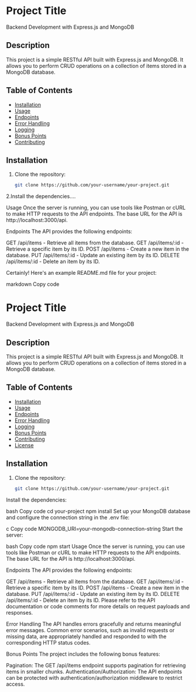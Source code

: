 # Project Title

Backend Development with Express.js and MongoDB

## Description

This project is a simple RESTful API built with Express.js and MongoDB. It allows you to perform CRUD operations on a collection of items stored in a MongoDB database.

## Table of Contents

- [Installation](#installation)
- [Usage](#usage)
- [Endpoints](#endpoints)
- [Error Handling](#error-handling)
- [Logging](#logging)
- [Bonus Points](#bonus-points)
- [Contributing](#contributing)


## Installation

1. Clone the repository:

   ```bash
   git clone https://github.com/your-username/your-project.git

2.Install the dependencies....

Usage
Once the server is running, you can use tools like Postman or cURL to make HTTP requests to the API endpoints. The base URL for the API is http://localhost:3000/api.

Endpoints
The API provides the following endpoints:

GET /api/items - Retrieve all items from the database.
GET /api/items/:id - Retrieve a specific item by its ID.
POST /api/items - Create a new item in the database.
PUT /api/items/:id - Update an existing item by its ID.
DELETE /api/items/:id - Delete an item by its ID.



Certainly! Here's an example README.md file for your project:

markdown
Copy code
# Project Title

Backend Development with Express.js and MongoDB

## Description

This project is a simple RESTful API built with Express.js and MongoDB. It allows you to perform CRUD operations on a collection of items stored in a MongoDB database.

## Table of Contents

- [Installation](#installation)
- [Usage](#usage)
- [Endpoints](#endpoints)
- [Error Handling](#error-handling)
- [Logging](#logging)
- [Bonus Points](#bonus-points)
- [Contributing](#contributing)
- [License](#license)

## Installation

1. Clone the repository:

   ```bash
   git clone https://github.com/your-username/your-project.git
Install the dependencies:

bash
Copy code
cd your-project
npm install
Set up your MongoDB database and configure the connection string in the .env file:

c
Copy code
MONGODB_URI=your-mongodb-connection-string
Start the server:

bash
Copy code
npm start
Usage
Once the server is running, you can use tools like Postman or cURL to make HTTP requests to the API endpoints. The base URL for the API is http://localhost:3000/api.

Endpoints
The API provides the following endpoints:

GET /api/items - Retrieve all items from the database.
GET /api/items/:id - Retrieve a specific item by its ID.
POST /api/items - Create a new item in the database.
PUT /api/items/:id - Update an existing item by its ID.
DELETE /api/items/:id - Delete an item by its ID.
Please refer to the API documentation or code comments for more details on request payloads and responses.

Error Handling
The API handles errors gracefully and returns meaningful error messages. Common error scenarios, such as invalid requests or missing data, are appropriately handled and responded to with the corresponding HTTP status codes.

Bonus Points
The project includes the following bonus features:

Pagination: The GET /api/items endpoint supports pagination for retrieving items in smaller chunks.
Authentication/Authorization: The API endpoints can be protected with authentication/authorization middleware to restrict access.